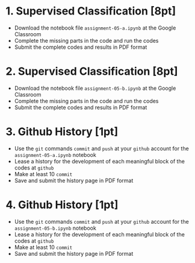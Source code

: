 # 1. Supervised Classification [8pt]
- Download the notebook file `assignment-05-a.ipynb` at the Google Classroom
- Complete the missing parts in the code and run the codes
- Submit the complete codes and results in PDF format

# 2. Supervised Classification [8pt]
- Download the notebook file `assignment-05-b.ipynb` at the Google Classroom
- Complete the missing parts in the code and run the codes
- Submit the complete codes and results in PDF format

# 3. Github History [1pt]
- Use the `git` commands `commit` and `push` at your `github` account for the `assignment-05-a.ipynb` notebook
- Lease a history for the development of each meaningful block of the codes at `github`
- Make at least 10 `commit` 
- Save and submit the history page in PDF format

# 4. Github History [1pt]
- Use the `git` commands `commit` and `push` at your `github` account for the `assignment-05-b.ipynb` notebook
- Lease a history for the development of each meaningful block of the codes at `github`
- Make at least 10 `commit` 
- Save and submit the history page in PDF format